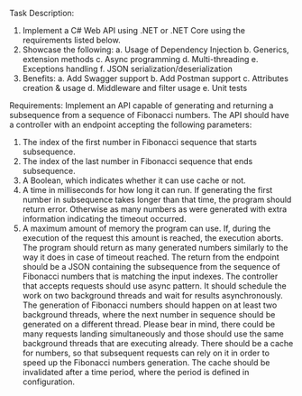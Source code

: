Task Description:
1. Implement a C# Web API using .NET or .NET Core using the requirements listed below.
2. Showcase the following:
a. Usage of Dependency Injection
b. Generics, extension methods
c. Async programming
d. Multi-threading
e. Exceptions handling
f. JSON serialization/deserialization
3. Benefits:
a. Add Swagger support
b. Add Postman support
c. Attributes creation &amp; usage
d. Middleware and filter usage
e. Unit tests

Requirements:
Implement an API capable of generating and returning a subsequence from a sequence of Fibonacci
numbers. The API should have a controller with an endpoint accepting the following parameters:
1. The index of the first number in Fibonacci sequence that starts subsequence.
2. The index of the last number in Fibonacci sequence that ends subsequence.
3. A Boolean, which indicates whether it can use cache or not.
4. A time in milliseconds for how long it can run. If generating the first number in subsequence
takes longer than that time, the program should return error. Otherwise as many numbers as
were generated with extra information indicating the timeout occurred.
5. A maximum amount of memory the program can use. If, during the execution of the request
this amount is reached, the execution aborts. The program should return as many generated
numbers similarly to the way it does in case of timeout reached.
The return from the endpoint should be a JSON containing the subsequence from the sequence of
Fibonacci numbers that is matching the input indexes.
The controller that accepts requests should use async pattern. It should schedule the work on two
background threads and wait for results asynchronously. The generation of Fibonacci numbers
should happen on at least two background threads, where the next number in sequence should be
generated on a different thread.
Please bear in mind, there could be many requests landing simultaneously and those should use the
same background threads that are executing already.
There should be a cache for numbers, so that subsequent requests can rely on it in order to speed
up the Fibonacci numbers generation.
The cache should be invalidated after a time period, where the period is defined in configuration.
